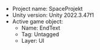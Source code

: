 <!-- UNITY CODE ASSIST INSTRUCTIONS START -->
- Project name: SpaceProjekt
- Unity version: Unity 2022.3.47f1
- Active game object:
  - Name: EndText
  - Tag: Untagged
  - Layer: UI
<!-- UNITY CODE ASSIST INSTRUCTIONS END -->